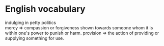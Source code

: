 # English vocabulary

indulging in petty politics  
mercy => compassion or forgiveness shown towards someone whom it is within one's power to punish or harm.
provision => the action of providing or supplying something for use.  
